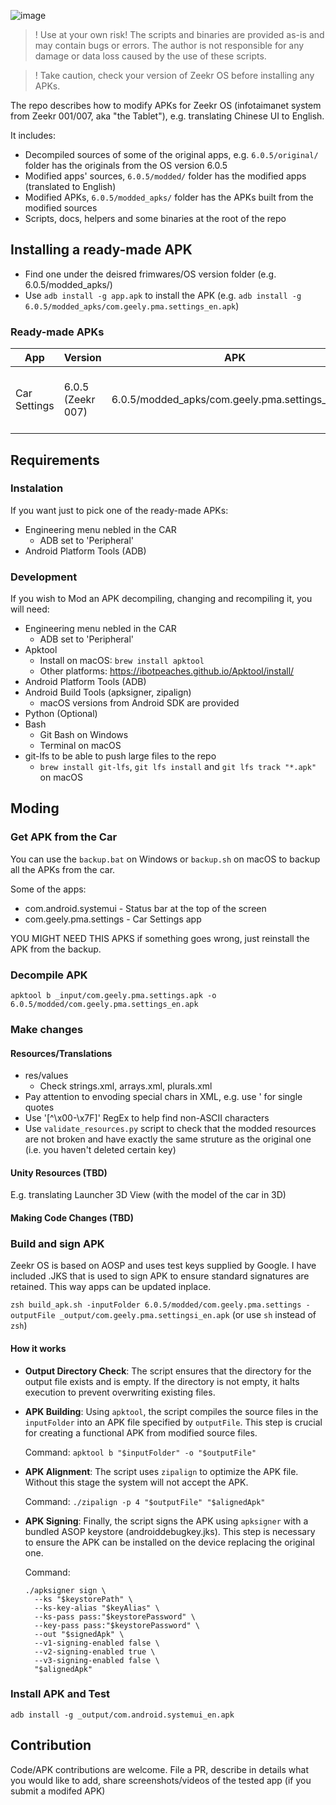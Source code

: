 ![image](https://github.com/user-attachments/assets/fc9c7d8f-209f-4465-9732-eb4dd0409f20)


> ! Use at your own risk! The scripts and binaries are provided as-is and may contain bugs or errors. The author is not responsible for any damage or data loss caused by the use of these scripts.

> ! Take caution, check your version of Zeekr OS before installing any APKs.

The repo describes how to modify APKs for Zeekr OS (infotaimanet system from Zeekr 001/007, aka "the Tablet"), e.g. translating Chinese UI to English.

It includes:
- Decompiled sources of some of the original apps, e.g. `6.0.5/original/` folder has the originals from the OS version 6.0.5
- Modified apps' sources, `6.0.5/modded/` folder has the modified apps (translated to English)
- Modified APKs, `6.0.5/modded_apks/` folder has the APKs built from the modified sources
- Scripts, docs, helpers and some binaries at the root of the repo

## Installing a ready-made APK

- Find one under the deisred frimwares/OS version folder (e.g. 6.0.5/modded_apks/)
- Use `adb install -g app.apk` to install the APK (e.g. `adb install -g 6.0.5/modded_apks/com.geely.pma.settings_en.apk`)

### Ready-made APKs

| App | Version | APK | Description |
| --- | --- | --- | --- |
| Car Settings | 6.0.5 (Zeekr 007) | 6.0.5/modded_apks/com.geely.pma.settings_en.apk | Car Settings APP Translated to English |

## Requirements

### Instalation

If you want just to pick one of the ready-made APKs:

- Engineering menu nebled in the CAR
    - ADB set to 'Peripheral'
- Android Platform Tools (ADB)

### Development

If you wish to Mod an APK decompiling, changing and recompiling it, you will need:

- Engineering menu nebled in the CAR
    - ADB set to 'Peripheral'
- Apktool
    - Install on macOS: `brew install apktool`
    - Other platforms: https://ibotpeaches.github.io/Apktool/install/
- Android Platform Tools (ADB)
- Android Build Tools (apksigner, zipalign)
    - macOS versions from Android SDK are provided
- Python (Optional)
- Bash
    - Git Bash on Windows
    - Terminal on macOS
 - git-lfs to be able to push large files to the repo
    - `brew install git-lfs`, `git lfs install` and `git lfs track "*.apk"` on macOS

## Moding

### Get APK from the Car

You can use the `backup.bat` on Windows or `backup.sh` on macOS to backup all the APKs from the car.

Some of the apps:
- com.android.systemui - Status bar at the top of the screen
- com.geely.pma.settings - Car Settings app

YOU MIGHT NEED THIS APKS if something goes wrong, just reinstall the APK from the backup.

### Decompile APK

`apktool b _input/com.geely.pma.settings.apk -o 6.0.5/modded/com.geely.pma.settings_en.apk`

### Make changes

#### Resources/Translations
- res/values
    - Check strings.xml, arrays.xml, plurals.xml
- Pay attention to envoding special chars in XML, e.g. use \' for single quotes
- Use '[^\x00-\x7F]' RegEx to help find non-ASCII characters
- Use `validate_resources.py` script to check that the modded resources are not broken and have exactly the same struture as the original one (i.e. you haven't deleted certain key)

#### Unity Resources (TBD)

E.g. translating Launcher 3D View (with the model of the car in 3D)

#### Making Code Changes (TBD)

### Build and sign APK

Zeekr OS is based on AOSP and uses test keys supplied by Google. I have included .JKS that is used to sign APK to ensure standard signatures are retained. This way apps can be updated inplace.

`zsh build_apk.sh -inputFolder 6.0.5/modded/com.geely.pma.settings -outputFile _output/com.geely.pma.settingsi_en.apk` (or use `sh` instead of `zsh`)

#### How it works

- **Output Directory Check**: The script ensures that the directory for the output file exists and is empty. If the directory is not empty, it halts execution to prevent overwriting existing files.

- **APK Building**: Using `apktool`, the script compiles the source files in the `inputFolder` into an APK file specified by `outputFile`. This step is crucial for creating a functional APK from modified source files.

   Command: `apktool b "$inputFolder" -o "$outputFile"`

- **APK Alignment**: The script uses `zipalign` to optimize the APK file.  Without this stage the system will not accept the APK.

   Command: `./zipalign -p 4 "$outputFile" "$alignedApk"`

- **APK Signing**: Finally, the script signs the APK using `apksigner` with a bundled ASOP keystore (androiddebugkey.jks). This step is necessary to ensure the APK can be installed on the device replacing the original one.

   Command: 
   ```
   ./apksigner sign \
     --ks "$keystorePath" \
     --ks-key-alias "$keyAlias" \
     --ks-pass pass:"$keystorePassword" \
     --key-pass pass:"$keystorePassword" \
     --out "$signedApk" \
     --v1-signing-enabled false \
     --v2-signing-enabled true \
     --v3-signing-enabled false \
     "$alignedApk"
   ```

### Install APK and Test

`adb install -g _output/com.android.systemui_en.apk`

## Contribution

Code/APK contributions are welcome. File a PR, describe in details what you would like to add, share screenshots/videos of the tested app (if you submit a modifed APK)
